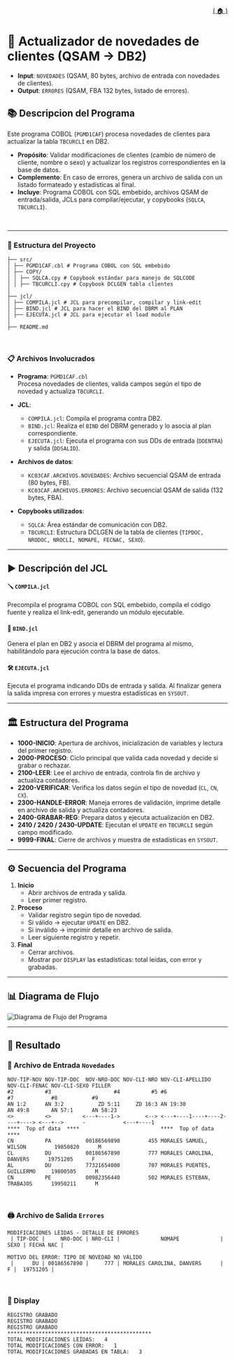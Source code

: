 <div style="text-align: right;">

[( 🏠 )](/)

</div>

# 📄 Actualizador de novedades de clientes (QSAM → DB2)
- **Input**: `NOVEDADES` (QSAM, 80 bytes, archivo de entrada con novedades de clientes).
- **Output**: `ERRORES` (QSAM, FBA 132 bytes, listado de errores).
## 📚 Descripcion del Programa
Este programa COBOL (`PGMD1CAF`) procesa novedades de clientes para actualizar la tabla `TBCURCLI` en DB2.  
- **Propósito**: Validar modificaciones de clientes (cambio de número de cliente, nombre o sexo) y actualizar los registros correspondientes en la base de datos.  
- **Complemento**: En caso de errores, genera un archivo de salida con un listado formateado y estadísticas al final.  
- **Incluye**: Programa COBOL con SQL embebido, archivos QSAM de entrada/salida, JCLs para compilar/ejecutar, y copybooks (`SQLCA`, `TBCURCLI`).  

</br>

---

### 🚀 Estructura del Proyecto

```
├── src/
│ ├── PGMD1CAF.cbl # Programa COBOL con SQL embebido
│ ├── COPY/
│ │ ├── SQLCA.cpy # Copybook estándar para manejo de SQLCODE
│ │ ├── TBCURCLI.cpy # Copybook DCLGEN tabla clientes
│
├── jcl/
│ ├── COMPILA.jcl # JCL para precompilar, compilar y link-edit
│ ├── BIND.jcl # JCL para hacer el BIND del DBRM al PLAN
│ ├── EJECUTA.jcl # JCL para ejecutar el load module
│
├── README.md
```
</br>

### 📋 Archivos Involucrados

- **Programa**: `PGMD1CAF.cbl`  
  Procesa novedades de clientes, valida campos según el tipo de novedad y actualiza `TBCURCLI`.  

- **JCL**:
  - `COMPILA.jcl`: Compila el programa contra DB2.
  - `BIND.jcl`: Realiza el `BIND` del DBRM generado y lo asocia al plan correspondiente.
  - `EJECUTA.jcl`: Ejecuta el programa con sus DDs de entrada (`DDENTRA`) y salida (`DDSALID`).  

- **Archivos de datos**:
  - `KC03CAF.ARCHIVOS.NOVEDADES`: Archivo secuencial QSAM de entrada (80 bytes, FB).
  - `KC03CAF.ARCHIVOS.ERRORES`: Archivo secuencial QSAM de salida (132 bytes, FBA).

- **Copybooks utilizados**:
  - `SQLCA`: Área estándar de comunicación con DB2.
  - `TBCURCLI`: Estructura DCLGEN de la tabla de clientes (`TIPDOC, NRODOC, NROCLI, NOMAPE, FECNAC, SEXO`).

---

## ▶️ Descripción del JCL
#### 🪛 `COMPILA.jcl`
Precompila el programa COBOL con SQL embebido, compila el código fuente y realiza el link-edit, generando un módulo ejecutable.  

#### 🔗 `BIND.jcl`
Genera el plan en DB2 y asocia el DBRM del programa al mismo, habilitándolo para ejecución contra la base de datos.  

#### 🛠️ `EJECUTA.jcl`
Ejecuta el programa indicando DDs de entrada y salida. Al finalizar genera la salida impresa con errores y muestra estadísticas en `SYSOUT`.  


---

## 🏛️ Estructura del Programa 
- **1000-INICIO**: Apertura de archivos, inicialización de variables y lectura del primer registro.  
- **2000-PROCESO**: Ciclo principal que valida cada novedad y decide si grabar o rechazar.  
- **2100-LEER**: Lee el archivo de entrada, controla fin de archivo y actualiza contadores.  
- **2200-VERIFICAR**: Verifica los datos según el tipo de novedad (`CL`, `CN`, `CX`).  
- **2300-HANDLE-ERROR**: Maneja errores de validación, imprime detalle en archivo de salida y actualiza contadores.  
- **2400-GRABAR-REG**: Prepara datos y ejecuta actualización en DB2.  
- **2410 / 2420 / 2430-UPDATE**: Ejecutan el `UPDATE` en `TBCURCLI` según campo modificado.  
- **9999-FINAL**: Cierre de archivos y muestra de estadísticas en `SYSOUT`. 
---

## ⚙️ Secuencia del Programa
1. **Inicio**
   - Abrir archivos de entrada y salida.
   - Leer primer registro.
2. **Proceso**
   - Validar registro según tipo de novedad.
   - Si válido → ejecutar `UPDATE` en DB2.
   - Si inválido → imprimir detalle en archivo de salida.
   - Leer siguiente registro y repetir.
3. **Final**
   - Cerrar archivos.
   - Mostrar por `DISPLAY` las estadísticas: total leídas, con error y grabadas.  


---

## 📊 Diagrama de Flujo
<image src="./GRAFICO.png" alt="Diagrama de Flujo del Programa">

---


## 🎯 Resultado

### 💾 Archivo de Entrada `Novedades`
```text
NOV-TIP-NOV NOV-TIP-DOC  NOV-NRO-DOC NOV-CLI-NRO NOV-CLI-APELLIDO               NOV-CLI-FENAC NOV-CLI-SEXO FILLER    
#2          #3                    #4          #5 #6                             #7            #8           #9        
AN 1:2      AN 3:2           ZD 5:11     ZD 16:3 AN 19:30                       AN 49:8       AN 57:1      AN 58:23  
<>          <>          <---+----1->        <--> <---+----1----+----2----+----> <---+-->      -            <---+----1
****  Top of data  ****                          ****  Top of data  ****                                             
CN          PA           00186569890         455 MORALES SAMUEL, WILSON         19850820      M                      
CL          DU           00186567890         777 MORALES CAROLINA, DANVERS      19751205      F                      
AL          DU           77321654000         707 MORALES PUENTES, GUILLERMO     19800505      M                      
CN          PE           00982356440         502 MORALES ESTEBAN, TRABAJOS      19950211      M                      

```
<br />

### 🖨️ Archivo de Salida `Errores`
```text
MODIFICACIONES LEÍDAS - DETALLE DE ERRORES                                  
 | TIP-DOC |     NRO-DOC | NRO-CLI |             NOMAPE             | SEXO | FECHA NAC | 
                                                                            
MOTIVO DEL ERROR: TIPO DE NOVEDAD NO VÁLIDO                                 
 |      DU | 00186567890 |     777 | MORALES CAROLINA, DANVERS      |    F |  19751205 | 
```
<br />

### 💬 Display 
```text
REGISTRO GRABADO                                         
REGISTRO GRABADO                                         
REGISTRO GRABADO                                         
**********************************************           
TOTAL MODIFICACIONES LEÍDAS:   4                         
TOTAL MODIFICACIONES CON ERROR:   1                      
TOTAL MODIFICACIONES GRABADAS EN TABLA:   3         
```     